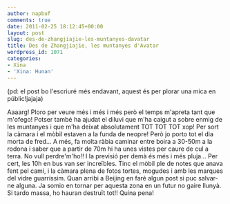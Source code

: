 ```yaml
---
author: napbuf
comments: true
date: 2011-02-25 18:12:45+00:00
layout: post
slug: des-de-zhangjiajie-les-muntanyes-davatar
title: Des de Zhangjiajie, les muntanyes d'Avatar
wordpress_id: 1071
categories:
- Xina
- 'Xina: Hunan'
---
```


(pd: el post bo l'escriuré més endavant, aquest és per plorar una mica en públic!jajaja)

Aaaarg! Ploro per veure més i més i més però el temps m'apreta tant que m'ofego! Potser també ha ajudat el diluvi que m'ha caigut a sobre enmig de les muntanyes i que m'ha deixat absolutament TOT TOT TOT xop! Per sort la càmara i el mòbil estaven a la funda de neopre! Però jo porto tot el dia morta de fred... A més, fa molta ràbia caminar entre boira a 30-50m a la rodona i saber que a partir de 70m hi ha unes vistes per caure de cul a terra. No vull perdre'm'ho!! I la previsió per demà és més i més pluja...
Per cert, les 10h en bus van ser increïbles. Tinc el mòbil ple de notes que anava fent pel camí, i la càmara plena de fotos tortes, mogudes i amb les marques del vidre guarríssim. Quan arribi a Beijing en faré algun post si puc salvar-ne alguna. Ja somio en tornar per aquesta zona en un futur no gaire llunyà. Si tardo massa, ho hauran destruït tot!! Quina pena!
